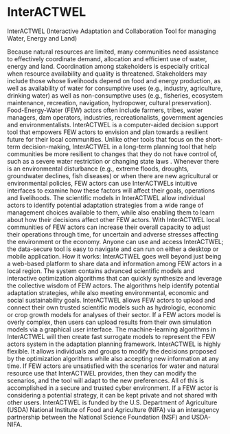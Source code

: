 # InterACTWEL
 InterACTWEL
(Interactive Adaptation and Collaboration Tool for managing Water, Energy and Land)

Because natural resources are limited, many communities need assistance to effectively coordinate demand, allocation and efficient
use of water, energy and land. Coordination among stakeholders is especially critical when resource availability and quality is
threatened. Stakeholders may include those whose livelihoods depend on food and energy production, as well as availability of water 
for consumptive uses (e.g., industry, agriculture, drinking water) as well as non-consumptive uses (e.g., fisheries, ecosystem
maintenance, recreation, navigation, hydropower, cultural preservation). Food-Energy-Water (FEW) actors often include farmers,
tribes, water managers, dam operators, industries, recreationalists, government agencies and environmentalists. InterACTWEL is 
a computer-aided decision support tool that empowers FEW actors to envision and plan towards a resilient future for their local
communities. Unlike other tools that focus on the short-term decision-making, InterACTWEL in a long-term planning tool that help 
communities be more resilient to changes that they do not have control of, such as a severe water restriction or changing state laws
. Whenever there is an environmental disturbance (e.g., extreme floods, droughts, groundwater declines, fish diseases) or when there
are new agricultural or environmental policies, FEW actors can use InterACTWELs intuitive interfaces to examine how these factors will
affect their goals, operations and livelihoods. The scientific models in InterACTWEL allow individual actors to identify potential
adaptation strategies from a wide range of management choices available to them, while also enabling them to learn about how their
decisions affect other FEW actors. With InterACTWEL local communities of FEW actors can increase their overall capacity to adjust 
their operations through time, for uncertain and adverse stresses affecting the environment or the economy. Anyone can use and access 
InterACTWEL; the data-secure tool is easy to navigate and can run on either a desktop or mobile application. How it works: InterACTWEL
goes well beyond just being a web-based platform to share data and information among FEW actors in a local region. The system contains 
advanced scientific models and interactive optimization algorithms that can quickly synthesize and leverage the collective wisdom of 
FEW actors. The algorithms help identify potential adaptation strategies, while also meeting environmental, economic and social 
sustainability goals. InterACTWEL allows FEW actors to upload and connect their own trusted scientific models such as hydrologic,
economic or crop growth models for analyses of their sector. If a FEW actors model is overly complex, then users can upload results
from their own simulation models via a graphical user interface. The machine-learning algorithms in InterACTWEL will then create fast
surrogate models to represent the FEW actors system in the adaptation planning framework. InterACTWEL is highly flexible. It
allows individuals and groups to modify the decisions proposed by the optimization algorithms while also accepting new information
at any time. If FEW actors are unsatisfied with the scenarios for water and natural resource use that InterACTWEL provides, then 
they can modify the scenarios, and the tool will adapt to the new preferences. All of this is accomplished in a secure and trusted
cyber environment. If a FEW actor is considering a potential strategy, it can be kept private and not shared with other users. 
InterACTWEL is funded by the U.S. Department of Agriculture (USDA) National Institute of Food and Agriculture (NIFA) via an interagency
partnership between the National Science Foundation (NSF) and USDA-NIFA.
